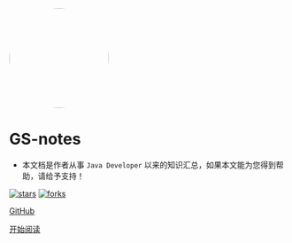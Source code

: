 <img width="180px" style="border-radius: 50%" bor src="">

# GS-notes

- 本文档是作者从事 ```Java Developer``` 以来的知识汇总，如果本文能为您得到帮助，请给予支持！

[![stars](https://badgen.net/github/stars/leigaoxing/GS-notes?icon=github&color=4ab8a1)](https://github.com/leigaoxing/GS-notes) [![forks](https://badgen.net/github/forks/leigaoxing/GS-notes?icon=github&color=4ab8a1)](https://github.com/leigaoxing/GS-notes)

[GitHub](<https://leigaoxing.github.io/GS-notes>)

[开始阅读](README.md)
